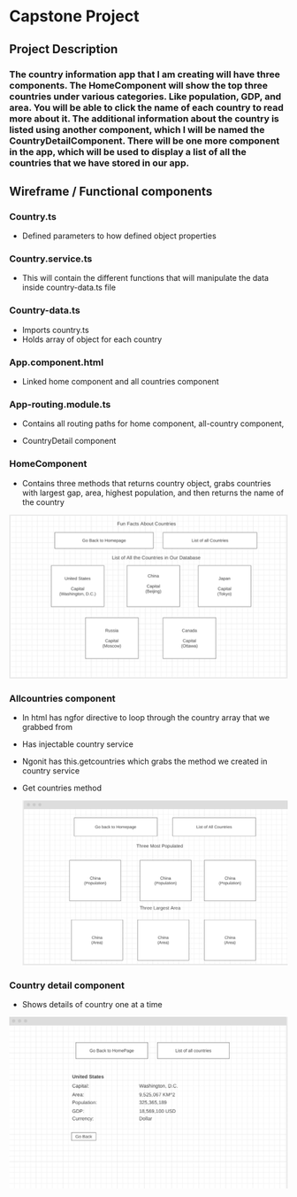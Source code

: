 # Capstone Project



## Project Description

### The country information app that I am creating will have three components. The HomeComponent will show the top three countries under various categories. Like population, GDP, and area. You will be able to click the name of each country to read more about it. The additional information about the country is listed using another component, which I will be named the CountryDetailComponent. There will be one more component in the app, which will be used to display a list of all the countries that we have stored in our app.




## Wireframe / Functional components

### Country.ts
- Defined parameters to how defined object properties

 ### Country.service.ts
- This will contain the different functions that will manipulate the data inside country-data.ts file

 ### Country-data.ts
- Imports country.ts
- Holds array of object for each country

 ### App.component.html
- Linked home component and all countries component

 ### App-routing.module.ts
- Contains all routing paths for home component, all-country component, 

- CountryDetail component

 ### HomeComponent 
 
 - Contains three methods that returns country object, grabs countries with largest gap, area, highest population, and then returns the name of the country

![](./img/HomeComponent.png)


 ### Allcountries component
- In html has ngfor directive to loop through the country array that we grabbed from 
- Has injectable country service
- Ngonit has this.getcountries which grabs the method we created in country service
- Get countries method 

   ![](./img/AllCountriesComponent.png)

 ### Country detail component
- Shows details of country one at a time

![](./img/CountryDetailComponent.png)





